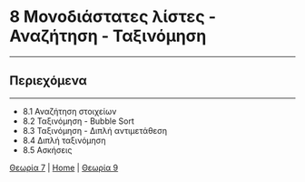 # 8 Μονοδιάστατες λίστες - Αναζήτηση - Ταξινόμηση

---

## Περιεχόμενα

---

- 8.1 Αναζήτηση στοιχείων
- 8.2 Ταξινόμηση - Bubble Sort
- 8.3 Ταξινόμηση - Διπλή αντιμετάθεση
- 8.4 Διπλή ταξινόμηση
- 8.5 Ασκήσεις

[Θεωρία 7](lecture_07.md) | [Home](../README.md) | [Θεωρία 9](lecture_09.md)
